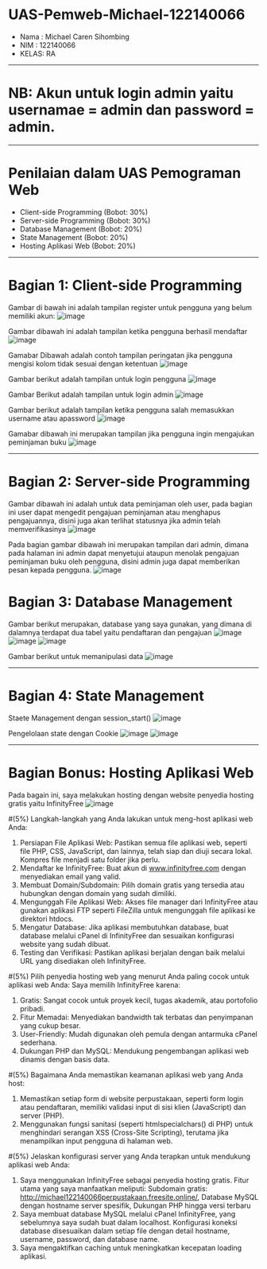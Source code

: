 # UAS-Pemweb-Michael-122140066
- Nama : Michael Caren Sihombing
- NIM  : 122140066
- KELAS: RA
---

# NB: Akun untuk login admin yaitu usernamae = admin dan password = admin.

---
# Penilaian dalam UAS Pemograman Web
- Client-side Programming (Bobot: 30%)
- Server-side Programming (Bobot: 30%)
- Database Management (Bobot: 20%)
- State Management (Bobot: 20%)
- Hosting Aplikasi Web (Bobot: 20%)
---

# Bagian 1: Client-side Programming
Gambar di bawah ini adalah tampilan register untuk pengguna yang belum memiliki akun:
![image](https://github.com/user-attachments/assets/3c5cb6a2-0302-4f71-b199-f03cd0059158)

Gambar dibawah ini adalah tampilan ketika pengguna berhasil mendaftar
![image](https://github.com/user-attachments/assets/f60c001e-3325-473d-8f4a-d25bf3954f90)

Gamabar Dibawah adalah contoh tampilan peringatan jika pengguna mengisi kolom tidak sesuai dengan ketentuan
![image](https://github.com/user-attachments/assets/c8ca8154-5fce-4c7e-9c69-85bd15ad5e48)

Gambar berikut adalah tampilan untuk login pengguna
![image](https://github.com/user-attachments/assets/3223ec8b-4159-4a4a-938b-3f55fae19e5d)

Gambar Berikut adalah tampilan untuk login admin
![image](https://github.com/user-attachments/assets/907f86b6-3e4f-46b1-a58a-ff81f678ce12)

Gambar berikut adalah tampilan ketika pengguna salah memasukkan username atau apassword
![image](https://github.com/user-attachments/assets/bf242949-dbea-40d5-84a9-254a7f67011b)

Gamabar dibawah ini merupakan tampilan jika pengguna ingin mengajukan peminjaman buku
![image](https://github.com/user-attachments/assets/5e1aa07b-b286-4a36-b5b8-65c0a4e007d0)

---

# Bagian 2: Server-side Programming
Gambar dibawah ini adalah untuk data peminjaman oleh user, pada bagian ini user dapat mengedit pengajuan peminjaman atau menghapus pengajuannya, disini juga akan terlihat statusnya jika admin telah memverifikasinya
![image](https://github.com/user-attachments/assets/c2b877ae-696b-474d-bf26-53192aaaa73d)

Pada bagian gambar dibawah ini merupakan tampilan dari admin, dimana pada halaman ini admin dapat menyetujui ataupun menolak pengajuan peminjaman buku oleh pengguna, disini admin juga dapat memberikan pesan kepada pengguna.
![image](https://github.com/user-attachments/assets/1aa20a96-50bd-4afb-a7d1-0c08b61d458a)

# Bagian 3: Database Management
Gambar berikut merupakan, database yang saya gunakan, yang dimana di dalamnya terdapat dua tabel yaitu pendaftaran dan pengajuan
![image](https://github.com/user-attachments/assets/2e2c32c4-f76f-4fb5-ac5b-2d3d6484392c)
![image](https://github.com/user-attachments/assets/446190ba-d2da-4537-9512-d72e65596e85)
![image](https://github.com/user-attachments/assets/63737bf8-808b-47f6-a296-d7a1dd484a97)

Gambar berikut untuk memanipulasi data
![image](https://github.com/user-attachments/assets/bb190489-3c02-4d84-8ea3-f4e681804427)

---

# Bagian 4: State Management
Staete Management dengan session_start()
![image](https://github.com/user-attachments/assets/1ca8edb2-5097-4d9a-92a5-993f776523bf)

Pengelolaan state dengan Cookie
![image](https://github.com/user-attachments/assets/c2bf29a5-96da-4262-841c-419e82b6edb2)
![image](https://github.com/user-attachments/assets/1fa5cd8c-bea4-4d05-b6ca-272f040cb20f)

---

# Bagian Bonus: Hosting Aplikasi Web
Pada bagain ini, saya melakukan hosting dengan website penyedia hosting gratis yaitu InfinityFree
![image](https://github.com/user-attachments/assets/30d12e38-ea2f-4660-a045-e4eaf9482992)

#(5%) Langkah-langkah yang Anda lakukan untuk meng-host aplikasi web Anda:
1. Persiapan File Aplikasi Web: Pastikan semua file aplikasi web, seperti file PHP, CSS, JavaScript, dan lainnya, telah siap dan diuji secara lokal. Kompres file menjadi satu folder jika perlu.
2. Mendaftar ke InfinityFree: Buat akun di www.infinityfree.com dengan menyediakan email yang valid.
3. Membuat Domain/Subdomain: Pilih domain gratis yang tersedia atau hubungkan dengan domain yang sudah dimiliki.
4. Mengunggah File Aplikasi Web: Akses file manager dari InfinityFree atau gunakan aplikasi FTP seperti FileZilla untuk mengunggah file aplikasi ke direktori htdocs.
5. Mengatur Database: Jika aplikasi membutuhkan database, buat database melalui cPanel di InfinityFree dan sesuaikan konfigurasi website yang sudah dibuat.
6. Testing dan Verifikasi: Pastikan aplikasi berjalan dengan baik melalui URL yang disediakan oleh InfinityFree.

#(5%) Pilih penyedia hosting web yang menurut Anda paling cocok untuk aplikasi web Anda:
Saya memilih InfinityFree karena:
1. Gratis: Sangat cocok untuk proyek kecil, tugas akademik, atau portofolio pribadi.
2. Fitur Memadai: Menyediakan bandwidth tak terbatas dan penyimpanan yang cukup besar.
3. User-Friendly: Mudah digunakan oleh pemula dengan antarmuka cPanel sederhana.
4. Dukungan PHP dan MySQL: Mendukung pengembangan aplikasi web dinamis dengan basis data.

#(5%) Bagaimana Anda memastikan keamanan aplikasi web yang Anda host:
1. Memastikan setiap form di website perpustakaan, seperti form login atau pendaftaran, memiliki validasi input di sisi klien (JavaScript) dan server (PHP).
2. Menggunakan fungsi sanitasi (seperti htmlspecialchars() di PHP) untuk menghindari serangan XSS (Cross-Site Scripting), terutama jika menampilkan input pengguna di halaman web.

#(5%) Jelaskan konfigurasi server yang Anda terapkan untuk mendukung aplikasi web Anda:
1. Saya menggunakan InfinityFree sebagai penyedia hosting gratis. Fitur utama yang saya manfaatkan meliputi: Subdomain gratis: http://michael122140066perpustakaan.freesite.online/, Database MySQL dengan hostname server spesifik, Dukungan PHP hingga versi terbaru
2. Saya membuat database MySQL melalui cPanel InfinityFree, yang sebelumnya saya sudah buat dalam localhost. Konfigurasi koneksi database disesuaikan dalam setiap file dengan detail hostname, username, password, dan database name.
3. Saya mengaktifkan caching untuk meningkatkan kecepatan loading aplikasi.
